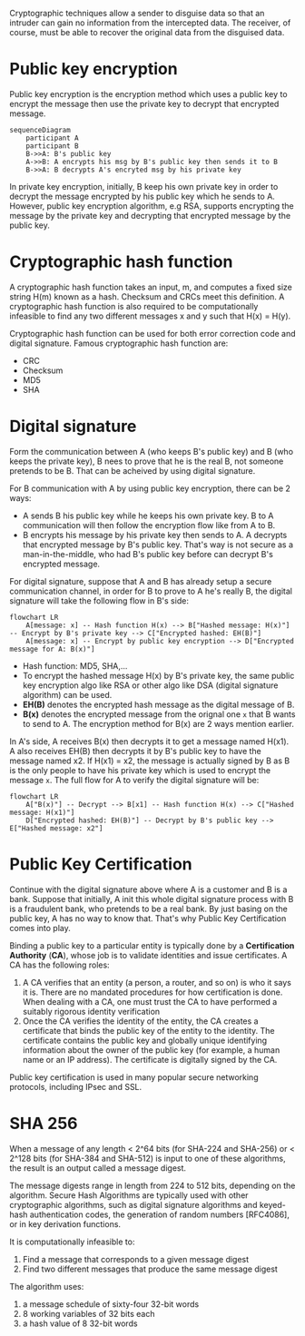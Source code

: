 Cryptographic techniques allow a sender to disguise data so that an intruder can gain no information from the intercepted data. The receiver, of course, must be able to recover the original data from the disguised data.

# Public key encryption
Public key encryption is the encryption method which uses a public key to encrypt the message then use the private key to decrypt that encrypted message.

```mermaid
sequenceDiagram
    participant A
    participant B 
    B->>A: B's public key
    A->>B: A encrypts his msg by B's public key then sends it to B
    B->>A: B decrypts A's encryted msg by his private key
```
In private key encryption, initially, B keep his own private key in order to decrypt the message encrypted by his public key which he sends to A. However, public key encryption algorithm, e.g RSA, supports encrypting the message by the private key and decrypting that encrypted message by the public key.

# Cryptographic hash function
A cryptographic hash function takes an input, m, and computes a fixed size string H(m) known as a hash. Checksum and CRCs meet this definition. A cryptographic hash function is also required to be computationally infeasible to find any two different messages x and y such that H(x) = H(y).

Cryptographic hash function can be used for both error correction code and digital signature. Famous cryptographic hash function are:
* CRC
* Checksum
* MD5
* SHA
# Digital signature
Form the communication between A (who keeps B's public key) and B (who keeps the private key), B nees to prove that he is the real B, not someone pretends to be B. That can be acheived by using digital signature.

For B communication with A by using public key encryption, there can be 2 ways:
* A sends B his public key while he keeps his own private key. B to A communication will then follow the encryption flow like from A to B.
* B encrypts his message by his private key then sends to A. A decrypts that encrypted message by B's public key. That's way is not secure as a man-in-the-middle, who had B's public key before can decrypt B's encrypted message.

For digital signature, suppose that A and B has already setup a secure communication channel, in order for B to prove to A he's really B, the digital signature will take the following flow in B's side:
```mermaid
flowchart LR
    A[message: x] -- Hash function H(x) --> B["Hashed message: H(x)"] -- Encrypt by B's private key --> C["Encrypted hashed: EH(B)"]
    A[message: x] -- Encrypt by public key encryption --> D["Encrypted message for A: B(x)"]
```
* Hash function: MD5, SHA,...
* To encrypt the hashed message H(x) by B's private key, the same public key encryption algo like RSA or other algo like DSA (digital signature algorithm) can be used.
* **EH(B)** denotes the encrypted hash message as the digital message of B.
* **B(x)** denotes the encrypted message from the orignal one ``x`` that B wants to send to A. The encryption method for B(x) are 2 ways mention earlier.

In A's side, A receives B(x) then decrypts it to get a message named H(x1). A also receives EH(B) then decrypts it by B's public key to have the message named x2. If H(x1) = x2, the message is actually signed by B as B is the only people to have his private key which is used to encrypt the message ``x``. The full flow for A to verify the digital signature will be:
```mermaid
flowchart LR
    A["B(x)"] -- Decrypt --> B[x1] -- Hash function H(x) --> C["Hashed message: H(x1)"]
    D["Encrypted hashed: EH(B)"] -- Decrypt by B's public key --> E["Hashed message: x2"]
```
# Public Key Certification
Continue with the digital signature above where A is a customer and B is a bank. Suppose that initially, A init this whole digital signature process with B is a fraudulent bank, who pretends to be a real bank. By just basing on the public key, A has no way to know that. That's why Public Key Certification comes into play.

Binding a public key to a particular entity is typically done by a **Certification Authority** (**CA**), whose job is to validate identities and issue certificates. A CA has the following roles:
1. A CA verifies that an entity (a person, a router, and so on) is who it says it is. There are no mandated procedures for how certification is done. When dealing with a CA, one must trust the CA to have performed a suitably rigorous identity verification
2. Once the CA verifies the identity of the entity, the CA creates a certificate that binds the public key of the entity to the identity. The certificate contains the public key and globally unique identifying information about the owner of the public key (for example, a human name or an IP address). The certificate is digitally signed by the CA.

Public key certification is used in many popular secure networking protocols, including IPsec and SSL.
# SHA 256

When a message of any length < 2^64 bits (for SHA-224 and SHA-256) or < 2^128 bits (for SHA-384 and SHA-512) is input to one of these algorithms, the result is an output called a message digest.

The message digests range in length from 224 to 512 bits, depending on the algorithm. Secure Hash Algorithms are typically used with other cryptographic algorithms, such as digital signature algorithms and keyed-hash authentication codes, the generation of random numbers [RFC4086], or in key derivation functions.

It is computationally infeasible to:
1. Find a message that corresponds to a given message digest
2. Find two different messages that produce the same message digest

The algorithm uses:
1. a message schedule of sixty-four 32-bit words
2. 8 working variables of 32 bits each
3. a hash value of 8 32-bit words
